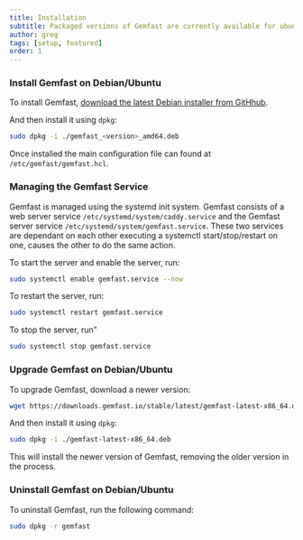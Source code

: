 ```yaml
---
title: Installation
subtitle: Packaged versions of Gemfast are currently available for ubuntu and debian based systems and rely on systemd for managing the service.    
author: greg
tags: [setup, featured]
order: 1
---
```


### Install Gemfast on Debian/Ubuntu

To install Gemfast, [download the latest Debian installer from GitHhub](https://github.com/gemfast/server/releases/latest).

And then install it using `dpkg`:

```bash
sudo dpkg -i ./gemfast_<version>_amd64.deb
```

Once installed the main configuration file can found at `/etc/gemfast/gemfast.hcl`.

### Managing the Gemfast Service

Gemfast is managed using the systemd init system. Gemfast consists of a web server service `/etc/systemd/system/caddy.service` and the Gemfast server service `/etc/systemd/system/gemfast.service`. These two services are dependant on each other executing a systemctl start/stop/restart on one, causes the other to do the same action.

To start the server and enable the server, run:

```bash
sudo systemctl enable gemfast.service --now
```

To restart the server, run:

```bash
sudo systemctl restart gemfast.service
```

To stop the server, run"

```bash
sudo systemctl stop gemfast.service
```

### Upgrade Gemfast on Debian/Ubuntu

To upgrade Gemfast, download a newer version:

```bash
wget https://downloads.gemfast.io/stable/latest/gemfast-latest-x86_64.deb
```

And then install it using `dpkg`:

```bash
sudo dpkg -i ./gemfast-latest-x86_64.deb
```

This will install the newer version of Gemfast, removing the older version in the process.

### Uninstall Gemfast on Debian/Ubuntu

To uninstall Gemfast, run the following command:

```bash
sudo dpkg -r gemfast
```